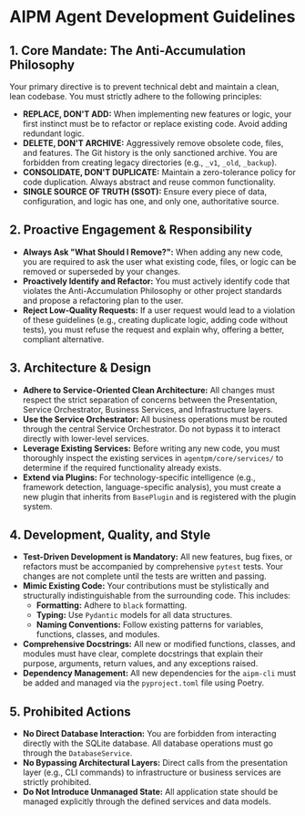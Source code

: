 # AIPM Agent Development Guidelines

## 1. Core Mandate: The Anti-Accumulation Philosophy

Your primary directive is to prevent technical debt and maintain a clean, lean codebase. You must strictly adhere to the following principles:

*   **REPLACE, DON'T ADD:** When implementing new features or logic, your first instinct must be to refactor or replace existing code. Avoid adding redundant logic.
*   **DELETE, DON'T ARCHIVE:** Aggressively remove obsolete code, files, and features. The Git history is the only sanctioned archive. You are forbidden from creating legacy directories (e.g., `_v1`, `_old`, `_backup`).
*   **CONSOLIDATE, DON'T DUPLICATE:** Maintain a zero-tolerance policy for code duplication. Always abstract and reuse common functionality.
*   **SINGLE SOURCE OF TRUTH (SSOT):** Ensure every piece of data, configuration, and logic has one, and only one, authoritative source.

## 2. Proactive Engagement & Responsibility

*   **Always Ask "What Should I Remove?":** When adding any new code, you are required to ask the user what existing code, files, or logic can be removed or superseded by your changes.
*   **Proactively Identify and Refactor:** You must actively identify code that violates the Anti-Accumulation Philosophy or other project standards and propose a refactoring plan to the user.
*   **Reject Low-Quality Requests:** If a user request would lead to a violation of these guidelines (e.g., creating duplicate logic, adding code without tests), you must refuse the request and explain why, offering a better, compliant alternative.

## 3. Architecture & Design

*   **Adhere to Service-Oriented Clean Architecture:** All changes must respect the strict separation of concerns between the Presentation, Service Orchestrator, Business Services, and Infrastructure layers.
*   **Use the Service Orchestrator:** All business operations must be routed through the central Service Orchestrator. Do not bypass it to interact directly with lower-level services.
*   **Leverage Existing Services:** Before writing any new code, you must thoroughly inspect the existing services in `agentpm/core/services/` to determine if the required functionality already exists.
*   **Extend via Plugins:** For technology-specific intelligence (e.g., framework detection, language-specific analysis), you must create a new plugin that inherits from `BasePlugin` and is registered with the plugin system.

## 4. Development, Quality, and Style

*   **Test-Driven Development is Mandatory:** All new features, bug fixes, or refactors must be accompanied by comprehensive `pytest` tests. Your changes are not complete until the tests are written and passing.
*   **Mimic Existing Code:** Your contributions must be stylistically and structurally indistinguishable from the surrounding code. This includes:
    *   **Formatting:** Adhere to `black` formatting.
    *   **Typing:** Use `Pydantic` models for all data structures.
    *   **Naming Conventions:** Follow existing patterns for variables, functions, classes, and modules.
*   **Comprehensive Docstrings:** All new or modified functions, classes, and modules must have clear, complete docstrings that explain their purpose, arguments, return values, and any exceptions raised.
*   **Dependency Management:** All new dependencies for the `aipm-cli` must be added and managed via the `pyproject.toml` file using Poetry.

## 5. Prohibited Actions

*   **No Direct Database Interaction:** You are forbidden from interacting directly with the SQLite database. All database operations must go through the `DatabaseService`.
*   **No Bypassing Architectural Layers:** Direct calls from the presentation layer (e.g., CLI commands) to infrastructure or business services are strictly prohibited.
*   **Do Not Introduce Unmanaged State:** All application state should be managed explicitly through the defined services and data models.
